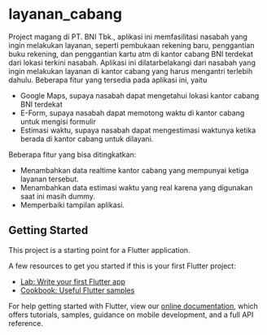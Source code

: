# layanan_cabang

Project magang di PT. BNI Tbk., aplikasi ini memfasilitasi nasabah yang ingin melakukan layanan, seperti pembukaan rekening baru, penggantian buku rekening, dan penggantian kartu atm di kantor cabang BNI terdekat dari lokasi terkini nasabah. Aplikasi ini dilatarbelakangi dari nasabah yang ingin melakukan layanan di kantor cabang yang harus mengantri terlebih dahulu. Beberapa fitur yang tersedia pada aplikasi ini, yaitu
- Google Maps, supaya nasabah dapat mengetahui lokasi kantor cabang BNI terdekat
- E-Form, supaya nasabah dapat memotong waktu di kantor cabang untuk mengisi formulir
- Estimasi waktu, supaya nasabah dapat mengestimasi waktunya ketika berada di kantor cabang untuk dilayani.

Beberapa fitur yang bisa ditingkatkan:
- Menambahkan data realtime kantor cabang yang mempunyai ketiga layanan tersebut.
- Menambahkan data estimasi waktu yang real karena yang digunakan saat ini masih dummy.
- Memperbaiki tampilan aplikasi.

## Getting Started

This project is a starting point for a Flutter application.

A few resources to get you started if this is your first Flutter project:

- [Lab: Write your first Flutter app](https://flutter.dev/docs/get-started/codelab)
- [Cookbook: Useful Flutter samples](https://flutter.dev/docs/cookbook)

For help getting started with Flutter, view our
[online documentation](https://flutter.dev/docs), which offers tutorials,
samples, guidance on mobile development, and a full API reference.
